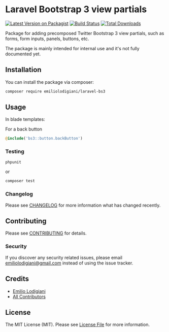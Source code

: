 # Laravel Bootstrap 3 view partials

[![Latest Version on Packagist](https://img.shields.io/packagist/v/emiliolodigiani/laravel-bs3.svg?style=flat-square)](https://packagist.org/packages/emiliolodigiani/laravel-bs3)
[![Build Status](https://travis-ci.org/emiliolodigiani/laravel-bs3.svg?branch=master)](https://travis-ci.org/emiliolodigiani/laravel-bs3)
[![Total Downloads](https://img.shields.io/packagist/dt/emiliolodigiani/laravel-bs3.svg?style=flat-square)](https://packagist.org/packages/emiliolodigiani/laravel-bs3)

Package for adding precomposed Twitter Bootstrap 3 view partials, such as forms, form inputs, panels, buttons, etc.  

The package is mainly intended for internal use and it's not fully documented yet.

## Installation

You can install the package via composer:

```bash
composer require emiliolodigiani/laravel-bs3
```

## Usage

In blade templates:

For a back button
``` php
@include('bs3::button.backButton')
```

### Testing

``` bash
phpunit
```
or
``` bash
composer test
```

### Changelog

Please see [CHANGELOG](CHANGELOG.md) for more information what has changed recently.

## Contributing

Please see [CONTRIBUTING](CONTRIBUTING.md) for details.

### Security

If you discover any security related issues, please email emiliolodigiani@gmail.com instead of using the issue tracker.

## Credits

- [Emilio Lodigiani](https://github.com/emiliolodigiani)
- [All Contributors](../../contributors)

## License

The MIT License (MIT). Please see [License File](LICENSE.md) for more information.
